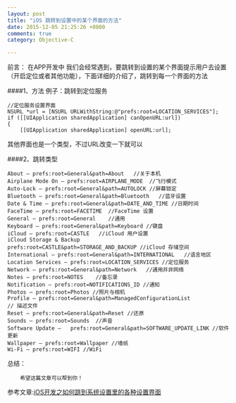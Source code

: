 ```yaml
---
layout: post
title: "iOS 跳转到设置中的某个界面的方法"
date: 2015-12-05 21:25:26 +0800
comments: true
category: Objective-C

---
```

前言：
	在APP开发中 我们会经常遇到，要跳转到设置的某个界面提示用户去设置（开启定位或者其他功能），下面详细的介绍了，跳转到每一个界面的方法
	
####1、方法
例子：跳转到定位服务

```
//定位服务设置界面
NSURL *url = [NSURL URLWithString:@"prefs:root=LOCATION_SERVICES"];
if ([[UIApplication sharedApplication] canOpenURL:url])
{
    [[UIApplication sharedApplication] openURL:url];

```
其他界面也是一个类型，不过URL改变一下就可以

####2、跳转类型

```
About — prefs:root=General&path=About	//关于本机
Airplane Mode On — prefs:root=AIRPLANE_MODE  //飞行模式
Auto-Lock — prefs:root=General&path=AUTOLOCK //屏幕锁定
Bluetooth — prefs:root=General&path=Bluetooth	//蓝牙设置
Date & Time — prefs:root=General&path=DATE_AND_TIME //日期时间
FaceTime — prefs:root=FACETIME	//FaceTime 设置
General — prefs:root=General	//通用
Keyboard — prefs:root=General&path=Keyboard	//键盘
iCloud — prefs:root=CASTLE	 //iCloud 用户设置
iCloud Storage & Backup  
prefs:root=CASTLE&path=STORAGE_AND_BACKUP //iCloud 存储空间
International — prefs:root=General&path=INTERNATIONAL	//语言地区
Location Services — prefs:root=LOCATION_SERVICES //定位服务
Network — prefs:root=General&path=Network	//通用并非网络
Notes — prefs:root=NOTES	//备忘录
Notification — prefs:root=NOTIFICATIONS_ID //通知	
Photos — prefs:root=Photos //照片与相机
Profile — prefs:root=General&path=ManagedConfigurationList
// 描述文件
Reset — prefs:root=General&path=Reset //还原
Sounds — prefs:root=Sounds	//声音
Software Update — 	prefs:root=General&path=SOFTWARE_UPDATE_LINK //软件更新
Wallpaper — prefs:root=Wallpaper //墙纸
Wi-Fi — prefs:root=WIFI	//WiFi

```

总结：

```
	希望这篇文章可以帮到你！
```

参考文章:[iOS开发之如何跳到系统设置里的各种设置界面](http://www.superqq.com/blog/2015/12/01/jump-setting-per-page/)
